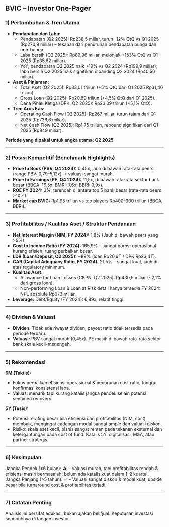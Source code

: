 ## BVIC – Investor One-Pager

### 1) Pertumbuhan & Tren Utama
- **Pendapatan dan Laba:**
  - Pendapatan (Q2 2025): Rp238,5 miliar, turun -12% QtQ vs Q1 2025 (Rp270,9 miliar) – tekanan dari penurunan pendapatan bunga dan non-bunga.
  - Laba bersih (Q2 2025): Rp89,96 miliar, melonjak +153% QtQ vs Q1 2025 (Rp35,62 miliar).
  - YoY, pendapatan Q2 2025 naik +19% vs Q2 2024 (Rp199,9 miliar); laba bersih Q2 2025 naik signifikan dibanding Q2 2024 (Rp40,56 miliar).
- **Aset & Pinjaman:**
  - Total Aset (Q2 2025): Rp33,01 triliun (+5% QtQ dari Q1 2025 Rp31,46 triliun).
  - Gross Loan (Q2 2025): Rp20,89 triliun (+4,5% QtQ dari Q1 2025).
  - Dana Pihak Ketiga (DPK; Q2 2025): Rp23,39 triliun (+5,1% QtQ).
- **Tren Arus Kas:**
  - Operating Cash Flow (Q2 2025): Rp267 miliar, turun tajam dari Q1 2025 (Rp736,6 miliar).
  - Net Cash Flow (Q2 2025): Rp1,75 triliun, rebound signifikan dari Q1 2025 (Rp849 miliar).

**Periode yang dipakai untuk angka utama: Q2 2025**

---

### 2) Posisi Kompetitif (Benchmark Highlights)
- **Price to Book (PBV, Q4 2024):** 0,45x, jauh di bawah rata-rata peers (range PBV: 0,79–5,12x) → valuasi sangat murah.
- **Price to Earnings (PE, Q4 2024):** 11,5x, di bawah rata-rata sektor bank besar (BBCA: 16,5x; BMRI: 7,6x; BBRI: 9,9x).
- **ROE FY 2024:** 3%, terendah di antara top 5 bank besar (rata-rata peers >10%).
- **Market cap BVIC:** Rp1,95 triliun vs top players Rp400–900 triliun (BBCA, BBRI).

---

### 3) Profitabilitas / Kualitas Aset / Struktur Pendanaan
- **Net Interest Margin (NIM, FY 2024):** 1,8% (Jauh di bawah peers yang >5%).
- **Cost to Income Ratio (FY 2024):** 165,9% – sangat boros; operasional kurang efisien, ruang perbaikan besar.
- **LDR (Loan/Deposit, Q2 2025):** ~89% (loan Rp20,9T / DPK Rp23,4T).
- **CAR (Capital Adequacy Ratio, FY 2024):** 21,5% – sangat kuat, jauh di atas regulatory minimum.
- **Kualitas Aset:**
  - Allowance for Loan Losses (CKPN, Q2 2025): Rp430,6 miliar (~2,1% dari gross loan).
  - Non-performing Loan & Loan at Risk detail hanya tersedia FY 2024: NPL absolute Rp673 miliar.
- **Leverage:** Debt/Equity (FY 2024): 6,89x, relatif tinggi.

---

### 4) Dividen & Valuasi
- **Dividen:** Tidak ada riwayat dividen, payout ratio tidak tersedia pada periode terbaru.
- **Valuasi:** PBV sangat murah (0,45x). PE masih di bawah rata-rata sektor bank skala kecil-menengah.

---

### 5) Rekomendasi
**6M (Taktis):**
- Fokus perbaikan efisiensi operasional & penurunan cost ratio, tunggu konfirmasi konsistensi laba.
- Valuasi menarik tapi kurang katalis jangka pendek selain potensi sentimen recovery.

**5Y (Tesis):**
- Potensi rerating besar bila efisiensi dan profitabilitas (NIM, cost) membaik, mengingat cadangan modal sangat ample dan valuasi diskon.
- Risiko: skala aset kecil, bisnis sangat rentan pada tekanan eksternal dan ketergantungan pada cost of fund. Katalis 5Y: digitalisasi, M&A, atau partner strategis.

---

### 6) Kesimpulan
Jangka Pendek (≤6 bulan): ⚠️ – Valuasi murah, tapi profitabilitas rendah & efisiensi masih bermasalah; belum ada katalis kuat dalam 1–2 kuartal.
Jangka Panjang (>5 tahun): ✅ – Valuasi sangat diskon & modal kuat, upside besar bila turnaround cost & profitabilitas terjadi.

---

### 7) Catatan Penting
Analisis ini bersifat edukasi, bukan ajakan beli/jual. Keputusan investasi sepenuhnya di tangan investor.